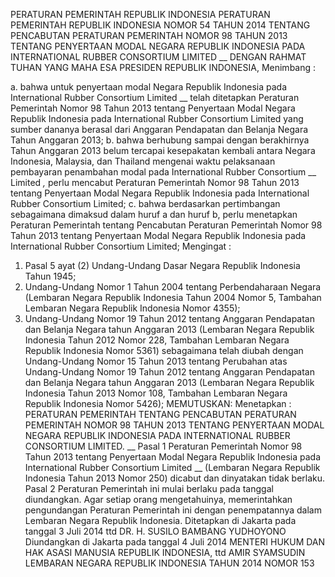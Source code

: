  PERATURAN PEMERINTAH REPUBLIK INDONESIA PERATURAN PEMERINTAH REPUBLIK INDONESIA NOMOR 54 TAHUN 2014 TENTANG PENCABUTAN PERATURAN PEMERINTAH NOMOR 98 TAHUN 2013 TENTANG PENYERTAAN MODAL NEGARA REPUBLIK INDONESIA PADA INTERNATIONAL RUBBER CONSORTIUM LIMITED __
DENGAN RAHMAT TUHAN YANG MAHA ESA PRESIDEN REPUBLIK INDONESIA,
Menimbang :

a. bahwa untuk penyertaan modal Negara Republik Indonesia pada International Rubber Consortium Limited __ telah ditetapkan Peraturan Pemerintah Nomor 98 Tahun 2013 tentang Penyertaan Modal Negara Republik Indonesia pada International Rubber Consortium Limited yang sumber dananya berasal dari Anggaran Pendapatan dan Belanja Negara Tahun Anggaran 2013;
b. bahwa berhubung sampai dengan berakhirnya Tahun Anggaran 2013 belum tercapai kesepakatan kembali antara Negara Indonesia, Malaysia, dan Thailand mengenai waktu pelaksanaan pembayaran penambahan modal pada International Rubber Consortium __ Limited _,_ perlu mencabut Peraturan Pemerintah Nomor 98 Tahun 2013 tentang Penyertaan Modal Negara Republik Indonesia pada International Rubber Consortium Limited;
c. bahwa berdasarkan pertimbangan sebagaimana dimaksud dalam huruf a dan huruf b, perlu menetapkan Peraturan Pemerintah tentang Pencabutan Peraturan Pemerintah Nomor 98 Tahun 2013 tentang Penyertaan Modal Negara Republik Indonesia pada International Rubber Consortium Limited;
Mengingat :

1. Pasal 5 ayat (2) Undang-Undang Dasar Negara Republik Indonesia Tahun 1945;
2. Undang-Undang Nomor 1 Tahun 2004 tentang Perbendaharaan Negara (Lembaran Negara Republik Indonesia Tahun 2004 Nomor 5, Tambahan Lembaran Negara Republik Indonesia Nomor 4355);
3. Undang-Undang Nomor 19 Tahun 2012 tentang Anggaran Pendapatan dan Belanja Negara tahun Anggaran 2013 (Lembaran Negara Republik Indonesia Tahun 2012 Nomor 228, Tambahan Lembaran Negara Republik Indonesia Nomor 5361) sebagaimana telah diubah dengan Undang-Undang Nomor 15 Tahun 2013 tentang Perubahan atas Undang-Undang Nomor 19 Tahun 2012 tentang Anggaran Pendapatan dan Belanja Negara tahun Anggaran 2013 (Lembaran Negara Republik Indonesia Tahun 2013 Nomor 108, Tambahan Lembaran Negara Republik Indonesia Nomor 5426);
MEMUTUSKAN:
 Menetapkan : PERATURAN PEMERINTAH TENTANG PENCABUTAN PERATURAN PEMERINTAH NOMOR 98 TAHUN 2013 TENTANG PENYERTAAN MODAL NEGARA REPUBLIK INDONESIA PADA INTERNATIONAL RUBBER CONSORTIUM LIMITED. __
Pasal 1
Peraturan Pemerintah Nomor 98 Tahun 2013 tentang Penyertaan Modal Negara Republik Indonesia pada International Rubber Consortium Limited __ (Lembaran Negara Republik Indonesia Tahun 2013 Nomor 250) dicabut dan dinyatakan tidak berlaku.
Pasal 2
Peraturan Pemerintah ini mulai berlaku pada tanggal diundangkan.
Agar setiap orang mengetahuinya, memerintahkan pengundangan Peraturan Pemerintah ini dengan penempatannya dalam Lembaran Negara Republik Indonesia. Ditetapkan di Jakarta pada tanggal 3 Juli 2014 ttd DR. H. SUSILO BAMBANG YUDHOYONO Diundangkan di Jakarta pada tanggal 4 Juli 2014 MENTERI HUKUM DAN HAK ASASI MANUSIA REPUBLIK INDONESIA, ttd AMIR SYAMSUDIN LEMBARAN NEGARA REPUBLIK INDONESIA TAHUN 2014 NOMOR 153